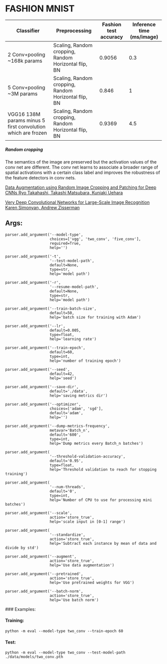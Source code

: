 # FASHION MNIST




| Classifier | Preprocessing | Fashion test accuracy | Inference time (ms/image) | 
| --- | --- | --- | --- | 
|2 Conv+pooling ~168k params | Scaling, Random cropping, Random Horizontal flip, BN | 0.9056 | 0.3 |
|5 Conv+pooling ~3M params | Scaling, Random cropping, Random Horizontal flip, BN | 0.846 | 1 |
|VGG16 138M params minus 5 first convolution which are frozen| Scaling, Random cropping, Random Horizontal flip, BN| 0.9369| 4.5 |


##### Random cropping 

The semantics of the image are preserved but the activation values of the conv net are 
different. The conv net learns to associate a broader range of spatial activations with 
a certain class label and improves the robustness of the feature detectors in conv nets.

[Data Augmentation using Random Image Cropping and Patching for Deep CNNs
Ryo Takahashi, Takashi Matsubara, Kuniaki Uehara](https://arxiv.org/abs/1409.1556) 



[Very Deep Convolutional Networks for Large-Scale Image Recognition
Karen Simonyan, Andrew Zisserman](https://arxiv.org/abs/1409.1556) 



## Args:
    parser.add_argument('--model-type',
                        choices=['vgg', 'two_conv', 'five_conv'],
                        required=True,
                        help='')

    parser.add_argument('-t',
                        '--test-model-path',
                        default=None,
                        type=str,
                        help='model path')

    parser.add_argument('-r',
                        '--resume-model-path',
                        default=None,
                        type=str,
                        help='model path')

    parser.add_argument('--train-batch-size',
                        default=50,
                        help='batch size for training with Adam')

    parser.add_argument('--lr',
                        default=0.005,
                        type=float,
                        help='learning rate')

    parser.add_argument('--train-epoch',
                        default=60,
                        type=int,
                        help='number of training epoch')

    parser.add_argument('--seed',
                        default=42,
                        help='seed')

    parser.add_argument('--save-dir',
                        default='./data',
                        help='saving metrics dir')

    parser.add_argument('--optimizer',
                        choices=['adam', 'sgd'],
                        default='adam',
                        help='')

    parser.add_argument('--dump-metrics-frequency',
                        metavar='Batch_n',
                        default='600',
                        type=int,
                        help='Dump metrics every Batch_n batches')

    parser.add_argument(
                        '--threshold-validation-accuracy',
                        default='0.95',
                        type=float,
                        help='Threshold validation to reach for stopping training')

    parser.add_argument(
                        '--num-threads',
                        default='0',
                        type=int,
                        help='Number of CPU to use for processing mini batches')

    parser.add_argument('--scale',
                        action='store_true',
                        help='scale input in [0-1] range')

    parser.add_argument(
                        '--standardize',
                        action='store_true',
                        help='Subtract each instance by mean of data and divide by std')

    parser.add_argument('--augment',
                        action='store_true',
                        help='Use data augmentation')

    parser.add_argument('--pretrained',
                        action='store_true',
                        help='Use pretrained weights for VGG')

    parser.add_argument('--batch-norm',
                        action='store_true',
                        help='Use batch norm')

### Examples:
#### Training:
`python -m eval --model-type two_conv --train-epoch 60`

#### Test:
`python -m eval --model-type two_conv --test-model-path ./data/models/two_conv.pth`
